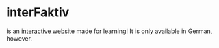 # interFaktiv
is an [interactive website](https://interfaktiv.acdn.dev/) made for learning! It is only available in German, however.
